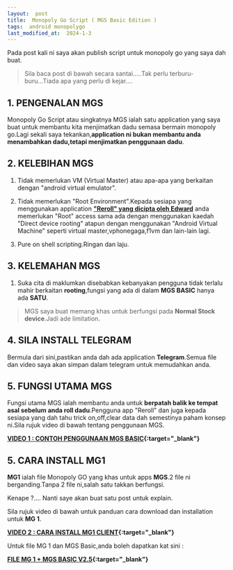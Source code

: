 ```yaml
---
layout:  post
title:  Monopoly Go Script ( MGS Basic Edition )
tags:  android monopolygo
last_modified_at:  2024-1-3
---
```

Pada post kali ni saya akan publish script untuk monopoly go yang saya dah buat.

> Sila baca post di bawah secara santai.....Tak perlu terburu-buru...Tiada apa yang perlu di kejar....

## 1. PENGENALAN MGS
Monopoly Go Script atau singkatnya MGS ialah satu application yang saya buat untuk membantu kita menjimatkan dadu semasa bermain monopoly go.Lagi sekali saya tekankan,**application ni bukan membantu anda menambahkan dadu,tetapi menjimatkan penggunaan dadu**.

## 2. KELEBIHAN MGS 
1. Tidak memerlukan VM (Virtual Master) atau apa-apa yang berkaitan dengan "android virtual emulator".

2. Tidak memerlukan "Root Environment".Kepada sesiapa yang menggunakan application **["Reroll" yang dicipta oleh Edward](https://discord.com/invite/monopolysecrets)** anda memerlukan "Root" access sama ada dengan menggunakan kaedah "Direct device rooting" atapun dengan menggunakan "Android Virtual Machine" seperti virtual master,vphonegaga,f1vm dan lain-lain lagi.

3. Pure on shell scripting.Ringan dan laju.

## 3. KELEMAHAN MGS
1. Suka cita di maklumkan disebabkan kebanyakan pengguna tidak terlalu mahir berkaitan **rooting**,fungsi yang ada di dalam **MGS BASIC** hanya ada **SATU**.

> MGS saya buat memang khas untuk berfungsi pada **Normal Stock device**.Jadi ade limitation.

## 4. SILA INSTALL TELEGRAM
Bermula dari sini,pastikan anda dah ada application **Telegram**.Semua file dan video saya akan simpan dalam telegram untuk memudahkan anda.

## 5. FUNGSI UTAMA MGS
Fungsi utama MGS ialah membantu anda untuk **berpatah balik ke tempat asal sebelum anda roll dadu**.Pengguna app "Reroll" dan juga kepada sesiapa yang dah tahu trick on,off,clear data dah semestinya paham konsep ni.Sila rujuk video di bawah tentang penggunaan MGS.

**[VIDEO 1 : CONTOH PENGGUNAAN MGS BASIC](https://test.com.my){:target="_blank"}**

## 5. CARA INSTALL MG1
**MG1** ialah file Monopoly GO yang khas untuk apps **MGS**.2 file ni berganding.Tanpa 2 file ni,salah satu takkan berfungsi.

Kenape ?.... Nanti saye akan buat satu post untuk explain.

Sila rujuk video di bawah untuk panduan cara download dan installation untuk **MG 1**.

**[VIDEO 2 : CARA INSTALL MG1 CLIENT](httls://www.test.com){:target="_blank"}**

Untuk file MG 1 dan MGS Basic,anda boleh dapatkan kat sini :

**[FILE MG 1 + MGS BASIC V2.5](https://t.me/+916x0odcxsQyNDBl){:target="_blank"}**

